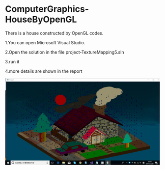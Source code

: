 # ComputerGraphics-HouseByOpenGL

There is a house constructed by OpenGL codes.

1.You can open Microsoft Visual Studio.

2.Open the solution in the file project-TextureMapping5.sln

3.run it

4.more details are shown in the report

![avator](https://github.com/RichardChangCA/ComputerGraphics-HouseByOpenGL/blob/master/house.jpg)
